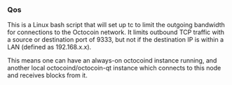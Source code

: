 ### Qos ###

This is a Linux bash script that will set up tc to limit the outgoing bandwidth for connections to the Octocoin network. It limits outbound TCP traffic with a source or destination port of 9333, but not if the destination IP is within a LAN (defined as 192.168.x.x).

This means one can have an always-on octocoind instance running, and another local octocoind/octocoin-qt instance which connects to this node and receives blocks from it.
